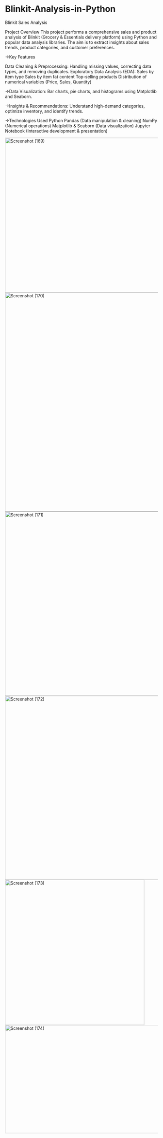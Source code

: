 # Blinkit-Analysis-in-Python

Blinkit Sales Analysis

Project Overview
This project performs a comprehensive sales and product analysis of Blinkit (Grocery & Essentials delivery platform) using Python and popular data analysis libraries. The aim is to extract insights about sales trends, product categories, and customer preferences.

->Key Features

Data Cleaning & Preprocessing: Handling missing values, correcting data types, and removing duplicates.
Exploratory Data Analysis (EDA):
Sales by item type
Sales by item fat content
Top-selling products
Distribution of numerical variables (Price, Sales, Quantity)

->Data Visualization:
Bar charts, pie charts, and histograms using Matplotlib and Seaborn.

->Insights & Recommendations: Understand high-demand categories, optimize inventory, and identify trends.

->Technologies Used
Python
Pandas (Data manipulation & cleaning)
NumPy (Numerical operations)
Matplotlib & Seaborn (Data visualization)
Jupyter Notebook (Interactive development & presentation)


<img width="631" height="508" alt="Screenshot (169)" src="https://github.com/user-attachments/assets/a36cdbe0-6932-40d1-8646-69266ceba04d" />


<img width="1234" height="719" alt="Screenshot (170)" src="https://github.com/user-attachments/assets/6f5dc90a-49e1-40d2-a957-ee368a7083f5" />


<img width="976" height="605" alt="Screenshot (171)" src="https://github.com/user-attachments/assets/0fa369af-ae99-42f0-98c7-b335df1d53f6" />


<img width="1107" height="604" alt="Screenshot (172)" src="https://github.com/user-attachments/assets/0c53b94d-37f3-4546-8942-a9c80105ed55" />


<img width="459" height="477" alt="Screenshot (173)" src="https://github.com/user-attachments/assets/ad3f453b-8ec3-4b1e-ab48-dc4051fe4bc0" />


<img width="979" height="355" alt="Screenshot (174)" src="https://github.com/user-attachments/assets/3d8221e9-9ec7-4718-ad45-9200de7c07a0" />
